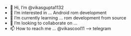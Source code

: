 - 👋 Hi, I’m @vikasgupta1132
- 👀 I’m interested in ... Android rom development
- 🌱 I’m currently learning ... rom development from source
- 💞️ I’m looking to collaborate on ... 
- 📫 How to reach me ... @vikascool11 --> telegram

<!---
vikasgupta1132/vikasgupta1132 is a ✨ special ✨ repository because its `README.md` (this file) appears on your GitHub profile.
You can click the Preview link to take a look at your changes.
--->
